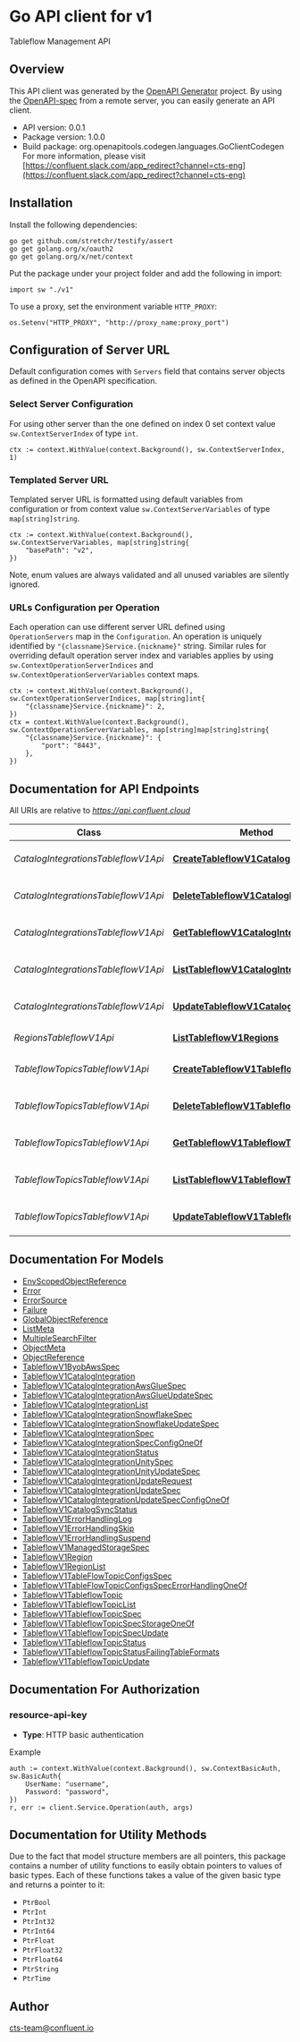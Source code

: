 # Go API client for v1

Tableflow Management API

## Overview
This API client was generated by the [OpenAPI Generator](https://openapi-generator.tech) project.  By using the [OpenAPI-spec](https://www.openapis.org/) from a remote server, you can easily generate an API client.

- API version: 0.0.1
- Package version: 1.0.0
- Build package: org.openapitools.codegen.languages.GoClientCodegen
For more information, please visit [https://confluent.slack.com/app_redirect?channel=cts-eng](https://confluent.slack.com/app_redirect?channel=cts-eng)

## Installation

Install the following dependencies:

```shell
go get github.com/stretchr/testify/assert
go get golang.org/x/oauth2
go get golang.org/x/net/context
```

Put the package under your project folder and add the following in import:

```golang
import sw "./v1"
```

To use a proxy, set the environment variable `HTTP_PROXY`:

```golang
os.Setenv("HTTP_PROXY", "http://proxy_name:proxy_port")
```

## Configuration of Server URL

Default configuration comes with `Servers` field that contains server objects as defined in the OpenAPI specification.

### Select Server Configuration

For using other server than the one defined on index 0 set context value `sw.ContextServerIndex` of type `int`.

```golang
ctx := context.WithValue(context.Background(), sw.ContextServerIndex, 1)
```

### Templated Server URL

Templated server URL is formatted using default variables from configuration or from context value `sw.ContextServerVariables` of type `map[string]string`.

```golang
ctx := context.WithValue(context.Background(), sw.ContextServerVariables, map[string]string{
	"basePath": "v2",
})
```

Note, enum values are always validated and all unused variables are silently ignored.

### URLs Configuration per Operation

Each operation can use different server URL defined using `OperationServers` map in the `Configuration`.
An operation is uniquely identified by `"{classname}Service.{nickname}"` string.
Similar rules for overriding default operation server index and variables applies by using `sw.ContextOperationServerIndices` and `sw.ContextOperationServerVariables` context maps.

```
ctx := context.WithValue(context.Background(), sw.ContextOperationServerIndices, map[string]int{
	"{classname}Service.{nickname}": 2,
})
ctx = context.WithValue(context.Background(), sw.ContextOperationServerVariables, map[string]map[string]string{
	"{classname}Service.{nickname}": {
		"port": "8443",
	},
})
```

## Documentation for API Endpoints

All URIs are relative to *https://api.confluent.cloud*

Class | Method | HTTP request | Description
------------ | ------------- | ------------- | -------------
*CatalogIntegrationsTableflowV1Api* | [**CreateTableflowV1CatalogIntegration**](docs/CatalogIntegrationsTableflowV1Api.md#createtableflowv1catalogintegration) | **Post** /tableflow/v1/catalog-integrations | Create a Catalog Integration
*CatalogIntegrationsTableflowV1Api* | [**DeleteTableflowV1CatalogIntegration**](docs/CatalogIntegrationsTableflowV1Api.md#deletetableflowv1catalogintegration) | **Delete** /tableflow/v1/catalog-integrations/{id} | Delete a Catalog Integration
*CatalogIntegrationsTableflowV1Api* | [**GetTableflowV1CatalogIntegration**](docs/CatalogIntegrationsTableflowV1Api.md#gettableflowv1catalogintegration) | **Get** /tableflow/v1/catalog-integrations/{id} | Read a Catalog Integration
*CatalogIntegrationsTableflowV1Api* | [**ListTableflowV1CatalogIntegrations**](docs/CatalogIntegrationsTableflowV1Api.md#listtableflowv1catalogintegrations) | **Get** /tableflow/v1/catalog-integrations | List of Catalog Integrations
*CatalogIntegrationsTableflowV1Api* | [**UpdateTableflowV1CatalogIntegration**](docs/CatalogIntegrationsTableflowV1Api.md#updatetableflowv1catalogintegration) | **Patch** /tableflow/v1/catalog-integrations/{id} | Update a Catalog Integration
*RegionsTableflowV1Api* | [**ListTableflowV1Regions**](docs/RegionsTableflowV1Api.md#listtableflowv1regions) | **Get** /tableflow/v1/regions | List of Regions
*TableflowTopicsTableflowV1Api* | [**CreateTableflowV1TableflowTopic**](docs/TableflowTopicsTableflowV1Api.md#createtableflowv1tableflowtopic) | **Post** /tableflow/v1/tableflow-topics | Create a Tableflow Topic
*TableflowTopicsTableflowV1Api* | [**DeleteTableflowV1TableflowTopic**](docs/TableflowTopicsTableflowV1Api.md#deletetableflowv1tableflowtopic) | **Delete** /tableflow/v1/tableflow-topics/{display_name} | Delete a Tableflow Topic
*TableflowTopicsTableflowV1Api* | [**GetTableflowV1TableflowTopic**](docs/TableflowTopicsTableflowV1Api.md#gettableflowv1tableflowtopic) | **Get** /tableflow/v1/tableflow-topics/{display_name} | Read a Tableflow Topic
*TableflowTopicsTableflowV1Api* | [**ListTableflowV1TableflowTopics**](docs/TableflowTopicsTableflowV1Api.md#listtableflowv1tableflowtopics) | **Get** /tableflow/v1/tableflow-topics | List of Tableflow Topics
*TableflowTopicsTableflowV1Api* | [**UpdateTableflowV1TableflowTopic**](docs/TableflowTopicsTableflowV1Api.md#updatetableflowv1tableflowtopic) | **Patch** /tableflow/v1/tableflow-topics/{display_name} | Update a Tableflow Topic


## Documentation For Models

 - [EnvScopedObjectReference](docs/EnvScopedObjectReference.md)
 - [Error](docs/Error.md)
 - [ErrorSource](docs/ErrorSource.md)
 - [Failure](docs/Failure.md)
 - [GlobalObjectReference](docs/GlobalObjectReference.md)
 - [ListMeta](docs/ListMeta.md)
 - [MultipleSearchFilter](docs/MultipleSearchFilter.md)
 - [ObjectMeta](docs/ObjectMeta.md)
 - [ObjectReference](docs/ObjectReference.md)
 - [TableflowV1ByobAwsSpec](docs/TableflowV1ByobAwsSpec.md)
 - [TableflowV1CatalogIntegration](docs/TableflowV1CatalogIntegration.md)
 - [TableflowV1CatalogIntegrationAwsGlueSpec](docs/TableflowV1CatalogIntegrationAwsGlueSpec.md)
 - [TableflowV1CatalogIntegrationAwsGlueUpdateSpec](docs/TableflowV1CatalogIntegrationAwsGlueUpdateSpec.md)
 - [TableflowV1CatalogIntegrationList](docs/TableflowV1CatalogIntegrationList.md)
 - [TableflowV1CatalogIntegrationSnowflakeSpec](docs/TableflowV1CatalogIntegrationSnowflakeSpec.md)
 - [TableflowV1CatalogIntegrationSnowflakeUpdateSpec](docs/TableflowV1CatalogIntegrationSnowflakeUpdateSpec.md)
 - [TableflowV1CatalogIntegrationSpec](docs/TableflowV1CatalogIntegrationSpec.md)
 - [TableflowV1CatalogIntegrationSpecConfigOneOf](docs/TableflowV1CatalogIntegrationSpecConfigOneOf.md)
 - [TableflowV1CatalogIntegrationStatus](docs/TableflowV1CatalogIntegrationStatus.md)
 - [TableflowV1CatalogIntegrationUnitySpec](docs/TableflowV1CatalogIntegrationUnitySpec.md)
 - [TableflowV1CatalogIntegrationUnityUpdateSpec](docs/TableflowV1CatalogIntegrationUnityUpdateSpec.md)
 - [TableflowV1CatalogIntegrationUpdateRequest](docs/TableflowV1CatalogIntegrationUpdateRequest.md)
 - [TableflowV1CatalogIntegrationUpdateSpec](docs/TableflowV1CatalogIntegrationUpdateSpec.md)
 - [TableflowV1CatalogIntegrationUpdateSpecConfigOneOf](docs/TableflowV1CatalogIntegrationUpdateSpecConfigOneOf.md)
 - [TableflowV1CatalogSyncStatus](docs/TableflowV1CatalogSyncStatus.md)
 - [TableflowV1ErrorHandlingLog](docs/TableflowV1ErrorHandlingLog.md)
 - [TableflowV1ErrorHandlingSkip](docs/TableflowV1ErrorHandlingSkip.md)
 - [TableflowV1ErrorHandlingSuspend](docs/TableflowV1ErrorHandlingSuspend.md)
 - [TableflowV1ManagedStorageSpec](docs/TableflowV1ManagedStorageSpec.md)
 - [TableflowV1Region](docs/TableflowV1Region.md)
 - [TableflowV1RegionList](docs/TableflowV1RegionList.md)
 - [TableflowV1TableFlowTopicConfigsSpec](docs/TableflowV1TableFlowTopicConfigsSpec.md)
 - [TableflowV1TableFlowTopicConfigsSpecErrorHandlingOneOf](docs/TableflowV1TableFlowTopicConfigsSpecErrorHandlingOneOf.md)
 - [TableflowV1TableflowTopic](docs/TableflowV1TableflowTopic.md)
 - [TableflowV1TableflowTopicList](docs/TableflowV1TableflowTopicList.md)
 - [TableflowV1TableflowTopicSpec](docs/TableflowV1TableflowTopicSpec.md)
 - [TableflowV1TableflowTopicSpecStorageOneOf](docs/TableflowV1TableflowTopicSpecStorageOneOf.md)
 - [TableflowV1TableflowTopicSpecUpdate](docs/TableflowV1TableflowTopicSpecUpdate.md)
 - [TableflowV1TableflowTopicStatus](docs/TableflowV1TableflowTopicStatus.md)
 - [TableflowV1TableflowTopicStatusFailingTableFormats](docs/TableflowV1TableflowTopicStatusFailingTableFormats.md)
 - [TableflowV1TableflowTopicUpdate](docs/TableflowV1TableflowTopicUpdate.md)


## Documentation For Authorization



### resource-api-key

- **Type**: HTTP basic authentication

Example

```golang
auth := context.WithValue(context.Background(), sw.ContextBasicAuth, sw.BasicAuth{
    UserName: "username",
    Password: "password",
})
r, err := client.Service.Operation(auth, args)
```


## Documentation for Utility Methods

Due to the fact that model structure members are all pointers, this package contains
a number of utility functions to easily obtain pointers to values of basic types.
Each of these functions takes a value of the given basic type and returns a pointer to it:

* `PtrBool`
* `PtrInt`
* `PtrInt32`
* `PtrInt64`
* `PtrFloat`
* `PtrFloat32`
* `PtrFloat64`
* `PtrString`
* `PtrTime`

## Author

cts-team@confluent.io

